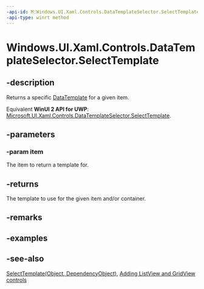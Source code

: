 ```yaml
---
-api-id: M:Windows.UI.Xaml.Controls.DataTemplateSelector.SelectTemplate(System.Object)
-api-type: winrt method
---
```


<!-- Method syntax
public Windows.UI.Xaml.DataTemplate SelectTemplate(System.Object item)
-->

# Windows.UI.Xaml.Controls.DataTemplateSelector.SelectTemplate

## -description
Returns a specific [DataTemplate](../windows.ui.xaml/datatemplate.md) for a given item.

Equivalent **WinUI 2 API for UWP**: [Microsoft.UI.Xaml.Controls.DataTemplateSelector.SelectTemplate](/windows/winui/api/microsoft.ui.xaml.controls.datatemplateselector.selecttemplate).

## -parameters
### -param item
The item to return a template for.

## -returns
The template to use for the given item and/or container.

## -remarks

## -examples

## -see-also
[SelectTemplate(Object, DependencyObject)](datatemplateselector_selecttemplate_375443783.md), [Adding ListView and GridView controls](/previous-versions/windows/apps/hh780618(v=win.10))

